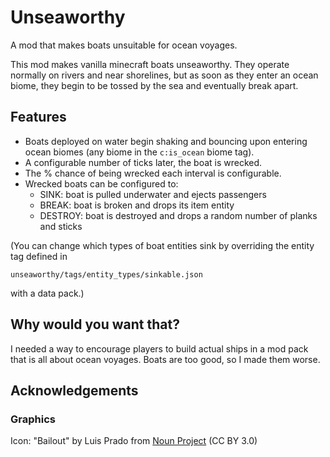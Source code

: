 # Unseaworthy

A mod that makes boats unsuitable for ocean voyages.

This mod makes vanilla minecraft boats unseaworthy. They operate normally on rivers and near shorelines, but as soon as
they enter an ocean biome, they begin to be tossed by the sea and eventually break apart.

## Features

- Boats deployed on water begin shaking and bouncing upon entering ocean biomes (any biome in the `c:is_ocean`  biome
  tag).
- A configurable number of ticks later, the boat is wrecked.
- The % chance of being wrecked each interval is configurable.
- Wrecked boats can be configured to:
    - SINK: boat is pulled underwater and ejects passengers
    - BREAK: boat is broken and drops its item entity
    - DESTROY: boat is destroyed and drops a random number of planks and sticks

(You can change which types of boat entities sink by overriding the entity tag defined
in

```
unseaworthy/tags/entity_types/sinkable.json
``` 

with a data pack.)

## Why would you want that?

I needed a way to encourage players to build actual ships in a mod pack that is all about ocean voyages. Boats are too
good, so I made them worse.

## Acknowledgements

### Graphics

Icon: "Bailout" by Luis Prado
from <a href="https://thenounproject.com/browse/icons/term/bailout/" target="_blank" title="bailout Icons">Noun
Project</a> (CC BY 3.0)
